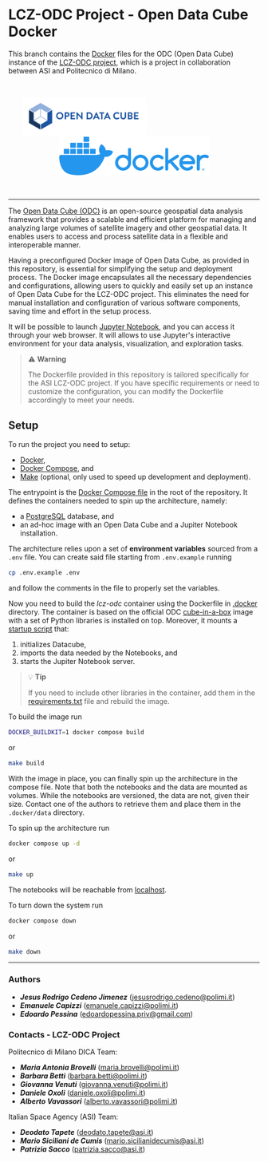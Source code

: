 # LCZ-ODC Project - Open Data Cube Docker

This branch contains the [Docker](https://www.docker.com/) files for the ODC (Open Data Cube) instance of the [LCZ-ODC project](https://www.asi.it/2023/05/i4dp_science-primi-traguardi-del-progetto-lcz-odc/), which is a project in collaboration between ASI and Politecnico di Milano.

<br>
<p align="center">
  <img src="img/odc.png" width="250" style="margin-right: 200px;">
  <img src="img/docker.png" width="300">
</p>
<br>

---

The [Open Data Cube (ODC)](https://www.opendatacube.org/) is an open-source geospatial data analysis framework that provides a scalable and efficient platform for managing and analyzing large volumes of satellite imagery and other geospatial data. It enables users to access and process satellite data in a flexible and interoperable manner.

Having a preconfigured Docker image of Open Data Cube, as provided in this repository, is essential for simplifying the setup and deployment process. The Docker image encapsulates all the necessary dependencies and configurations, allowing users to quickly and easily set up an instance of Open Data Cube for the LCZ-ODC project. This eliminates the need for manual installation and configuration of various software components, saving time and effort in the setup process.

It will be possible to launch [Jupyter Notebook](https://jupyter.org/), and you can access it through your web browser. It will allows to use Jupyter's interactive environment for your data analysis, visualization, and exploration tasks.

>
> ⚠️ **Warning**
> 
> The Dockerfile provided in this repository is tailored specifically for the ASI LCZ-ODC project. If you have specific requirements or need to customize the configuration, you can modify the Dockerfile accordingly to meet your needs.
> 

## Setup

To run the project you need to setup:
- [Docker](https://docs.docker.com/get-docker/),
- [Docker Compose](https://docs.docker.com/compose/install/), and
- [Make](https://www.gnu.org/software/make/) (optional, only used to speed up development and deployment).

The entrypoint is the [Docker Compose file](docker-compose.yml) in the root of the repository. It defines the containers needed to spin up the architecture, namely:
- a [PostgreSQL](https://www.postgresql.org/) database, and
- an ad-hoc image with an Open Data Cube and a Jupiter Notebook installation.

The architecture relies upon a set of **environment variables** sourced from a `.env` file. You can create said file starting from `.env.example` running

```sh
cp .env.example .env
```

and follow the comments in the file to properly set the variables.

Now you need to build the _lcz-odc_ container using the Dockerfile in [.docker](.docker/Dockerfile) directory. The container is based on the official ODC [cube-in-a-box](https://github.com/opendatacube/cube-in-a-box) image with a set of Python libraries is installed on top. Moreover, it mounts a [startup script](./.docker/setup/entrypoint.sh) that:
1. initializes Datacube,
2. imports the data needed by the Notebooks, and
3. starts the Jupiter Notebook server.

>
> 💡 **Tip**
>
> If you need to include other libraries in the container, add them in the [requirements.txt](./.docker/requirements.txt) file and rebuild the image.
> 

To build the image run

```sh
DOCKER_BUILDKIT=1 docker compose build
```
or
```sh
make build
```

With the image in place, you can finally spin up the architecture in the compose file. Note that both the notebooks and the data are mounted as volumes. While the notebooks are versioned, the data are not, given their size. Contact one of the authors to retrieve them and place them in the `.docker/data` directory.

To spin up the architecture run

```sh
docker compose up -d
```
or
```sh
make up
```

The notebooks will be reachable from [localhost](http://localhost).

To turn down the system run

```sh
docker compose down
```
or
```sh
make down
```

---

### Authors

- <b>_Jesus Rodrigo Cedeno Jimenez_</b> (jesusrodrigo.cedeno@polimi.it)
- <b>_Emanuele Capizzi_</b> (emanuele.capizzi@polimi.it)
- <b>_Edoardo Pessina_</b> (edoardopessina.priv@gmail.com)

### Contacts - LCZ-ODC Project

Politecnico di Milano DICA Team:

- <b>_Maria Antonia Brovelli_</b> (maria.brovelli@polimi.it)
- <b>_Barbara Betti_</b> (barbara.betti@polimi.it)
- <b>_Giovanna Venuti_</b> (giovanna.venuti@polimi.it)
- <b>_Daniele Oxoli_</b> (daniele.oxoli@polimi.it)
- <b>_Alberto Vavassori_</b> (alberto.vavassori@polimi.it)

Italian Space Agency (ASI) Team:

- <b>_Deodato Tapete_</b> (deodato.tapete@asi.it)
- <b>_Mario Siciliani de Cumis_</b> (mario.sicilianidecumis@asi.it)
- <b>_Patrizia Sacco_</b> (patrizia.sacco@asi.it)
